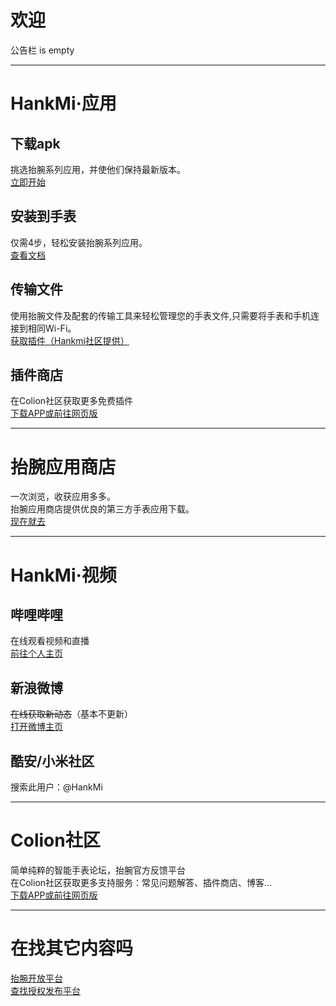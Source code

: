 # 欢迎
公告栏 is empty

***

# HankMi·应用

## 下载apk 
挑选抬腕系列应用，并使他们保持最新版本。  
[立即开始](download/apps.md)  

## 安装到手表
仅需4步，轻松安装抬腕系列应用。  
[查看文档](download/install.md)
## 传输文件
使用抬腕文件及配套的传输工具来轻松管理您的手表文件,只需要将手表和手机连接到相同Wi-Fi。  
[获取插件（Hankmi社区提供）](https://support.qq.com/products/350783/faqs/110472)
## 插件商店
在Colion社区获取更多免费插件  
[下载APP或前往网页版](download/community.md)

***

# 抬腕应用商店
一次浏览，收获应用多多。  
抬腕应用商店提供优良的第三方手表应用下载。  
[现在就去](download.md)

***

# HankMi·视频

## 哔哩哔哩
在线观看视频和直播  
[前往个人主页](https://space.bilibili.com/400656980)
## 新浪微博
~~在线获取新动态~~（基本不更新）  
[打开微博主页](https://weibo.com/u/6495434022)
## 酷安/小米社区
搜索此用户：@HankMi

***

# Colion社区
简单纯粹的智能手表论坛，抬腕官方反馈平台  
在Colion社区获取更多支持服务：常见问题解答、插件商店、博客…  
[下载APP或前往网页版](download/community.md)

***

# 在找其它内容吗
[抬腕开放平台](dev.md)  
[查找授权发布平台](support/to3rd.md)

